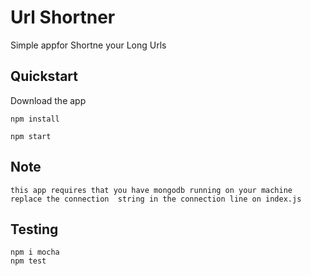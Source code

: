 
# Url Shortner #

Simple appfor Shortne your Long Urls 

## Quickstart 

Download the app

```shell
npm install
```

```shell
npm start
```

## Note
	this app requires that you have mongodb running on your machine
	replace the connection  string in the connection line on index.js

## Testing

```shell
npm i mocha
npm test
```

